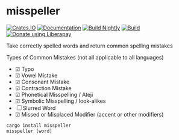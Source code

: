 # misspeller

[![Crates.IO](https://img.shields.io/crates/v/misspeller.svg)](https://crates.rs/crates/misspeller)
[![Documentation](https://img.shields.io/badge/api-rustdoc-blue.svg)](https://docs.rs/misspeller/)
[![Build Nightly](https://github.com/andrew-johnson-4/misspeller/workflows/BuildNightly/badge.svg)](https://github.com/andrew-johnson-4/misspeller)
[![Build](https://github.com/andrew-johnson-4/misspeller/workflows/Build/badge.svg)](https://github.com/andrew-johnson-4/misspeller)
[![Donate using Liberapay](https://liberapay.com/assets/widgets/donate.svg)](https://liberapay.com/andrew-johnson-4/donate)

Take correctly spelled words and return common spelling mistakes

Types of Common Mistakes (not all applicable to all languages)
- ☑ Typo
- ☑ Vowel Mistake
- ☑ Consonant Mistake
- ☑ Contraction Mistake
- ☑ Phonetical Misspelling / Ateji
- ☑ Symbolic Misspelling / look-alikes
- ☐ Slurred Word
- ☑ Missed or Misplaced Modifier (accent or other modifiers)

```rust
cargo install misspeller
misspeller [word]
```
